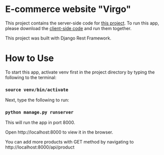 # E-commerce website "Virgo"

This project contains the server-side code for [this project](https://github.com/quicksilversel/ecommerce-virgo). To run this app, please download the [client-side code](https://github.com/quicksilversel/ecommerce-virgo) and run them together.

This project was built with Django Rest Framework.


# How to Use

To start this app, activate venv first in the project directory by typing the following to the terminal:

### `source venv/bin/activate`

Next, type the following to run:

### `python manage.py runserver`

This will run the app in port 8000.

Open http://localhost:8000 to view it in the browser.

You can add more products with GET method by navigating to http://localhost:8000/api/product

